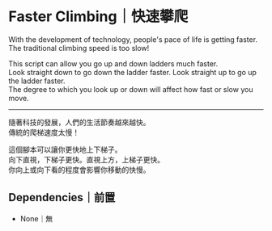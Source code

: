 # Faster Climbing｜快速攀爬

With the development of technology, people's pace of life is getting faster.  
The traditional climbing speed is too slow!  

This script can allow you go up and down ladders much faster.  
Look straight down to go down the ladder faster. Look straight up to go up the ladder faster.  
The degree to which you look up or down will affect how fast or slow you move.  

---

隨著科技的發展，人們的生活節奏越來越快。  
傳統的爬梯速度太慢！  

這個腳本可以讓你更快地上下梯子。  
向下直視，下梯子更快。直視上方，上梯子更快。  
你向上或向下看的程度會影響你移動的快慢。  

## Dependencies｜前置

- None｜無